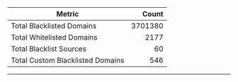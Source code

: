 | Metric | Count |
|--------|------:|
| Total Blacklisted Domains | 3701380 |
| Total Whitelisted Domains | 2177 |
| Total Blacklist Sources | 60 |
| Total Custom Blacklisted Domains | 546 |
---
